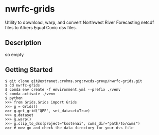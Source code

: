 # nwrfc-grids

Utility to download, warp, and convert Northwest River Forecasting netcdf files to Albers Equal Conic dss files.

## Description

so empty

## Getting Started

```
$ git clone git@extranet.crohms.org:rwcds-group/nwrfc-grids.git
$ cd nwrfc-grids
$ conda env create -f environment.yml --prefix ./venv 
$ conda activate ./venv
$ python
>>> from Grids.Grids import Grids
>>> g = Grids()
>>> g.get_grid("QPE", set_dataset=True)
>>> g.dataset
>>> g.warp()
>>> g.clip_to_dss(project="kootenai", cwms_dir="path/to/cwms")
>>> # now go and check the data directory for your dss file
```



